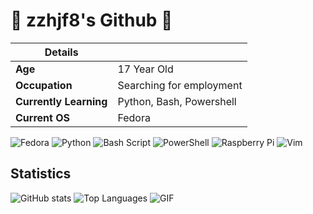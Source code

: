 # 🐧 zzhjf8's Github 🐧

| **Details**         |                      |
|---------------------|----------------------|
| **Age**             | 17 Year Old          |             
| **Occupation**       | Searching for employment   |
| **Currently Learning**       | Python, Bash, Powershell   |
| **Current OS**       | Fedora   |

![Fedora](https://img.shields.io/badge/Fedora-294172?style=for-the-badge&logo=fedora&logoColor=white)
![Python](https://img.shields.io/badge/python-3670A0?style=for-the-badge&logo=python&logoColor=ffdd54)
![Bash Script](https://img.shields.io/badge/bash_script-%23121011.svg?style=for-the-badge&logo=gnu-bash&logoColor=white)
![PowerShell](https://img.shields.io/badge/PowerShell-%235391FE.svg?style=for-the-badge&logo=powershell&logoColor=white)
![Raspberry Pi](https://img.shields.io/badge/-Raspberry_Pi-C51A4A?style=for-the-badge&logo=Raspberry-Pi)
![Vim](https://img.shields.io/badge/VIM-%2311AB00.svg?style=for-the-badge&logo=vim&logoColor=white)
## Statistics

![GitHub stats](https://github-readme-stats.vercel.app/api?username=zzhjf8&show_icons=true&hide_border=false&line_height=20&title_color=f69673&icon_color=1b93c9&show_owner=true&theme=dark)
![Top Languages](https://github-readme-stats.vercel.app/api/top-langs?username=zzhjf8&show_icons=true&locale=en&layout=compact&theme=dark) 
![GIF](https://media1.giphy.com/media/v1.Y2lkPTc5MGI3NjExOWczM2cwMjJlbTZqaXdhc3ZmcjY4dW01MWMxMnpqdmcwemc1MjJpYSZlcD12MV9pbnRlcm5hbF9naWZfYnlfaWQmY3Q9Zw/B4dt6rXq6nABilHTYM/giphy.webp)


